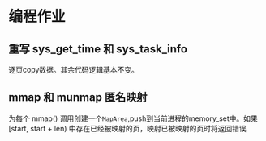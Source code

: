 # 编程作业

## 重写 sys_get_time 和 sys_task_info

逐页copy数据。其余代码逻辑基本不变。

## mmap 和 munmap 匿名映射

为每个 mmap() 调用创建一个`MapArea`,push到当前进程的memory_set中。如果[start, start + len) 中存在已经被映射的页，映射已被映射的页时将返回错误
